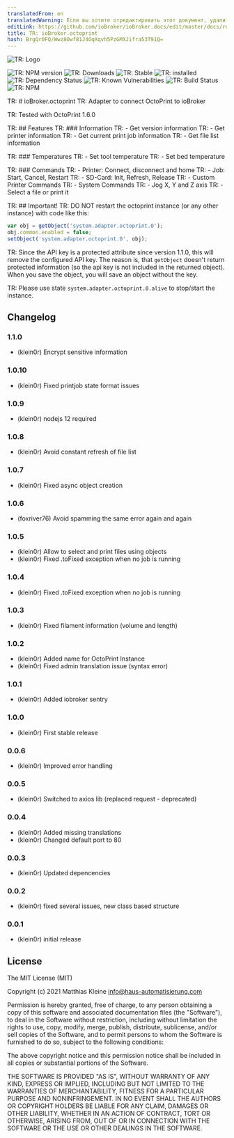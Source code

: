 ```yaml
---
translatedFrom: en
translatedWarning: Если вы хотите отредактировать этот документ, удалите поле «translationFrom», в противном случае этот документ будет снова автоматически переведен
editLink: https://github.com/ioBroker/ioBroker.docs/edit/master/docs/ru/adapterref/iobroker.octoprint/README.md
title: TR: ioBroker.octoprint
hash: BrgQr0FQ/Wwz8Owf81J4OqXqvh5PzGMXJifra53T91Q=
---
```

![TR: Logo](../../../en/adapterref/iobroker.octoprint/admin/octoprint.png)

![TR: NPM version](http://img.shields.io/npm/v/iobroker.octoprint.svg)
![TR: Downloads](https://img.shields.io/npm/dm/iobroker.octoprint.svg)
![TR: Stable](http://iobroker.live/badges/octoprint-stable.svg)
![TR: installed](http://iobroker.live/badges/octoprint-installed.svg)
![TR: Dependency Status](https://img.shields.io/david/klein0r/iobroker.octoprint.svg)
![TR: Known Vulnerabilities](https://snyk.io/test/github/klein0r/ioBroker.octoprint/badge.svg)
![TR: Build Status](http://img.shields.io/travis/klein0r/ioBroker.octoprint.svg)
![TR: NPM](https://nodei.co/npm/iobroker.octoprint.png?downloads=true)

TR: # ioBroker.octoprint
TR: Adapter to connect OctoPrint to ioBroker

TR: Tested with OctoPrint 1.6.0

TR: ## Features
TR: ### Information
TR: - Get version information
TR: - Get printer information
TR: - Get current print job information
TR: - Get file list information

TR: ### Temperatures
TR: - Set tool temperature
TR: - Set bed temperature

TR: ### Commands
TR: - Printer: Connect, disconnect and home
TR: - Job: Start, Cancel, Restart
TR: - SD-Card: Init, Refresh, Release
TR: - Custom Printer Commands
TR: - System Commands
TR: - Jog X, Y and Z axis
TR: - Select a file or print it

TR: ## Important!
TR: DO NOT restart the octoprint instance (or any other instance) with code like this:

```javascript
var obj = getObject('system.adapter.octoprint.0');
obj.common.enabled = false;
setObject('system.adapter.octoprint.0', obj);
```

TR: Since the API key is a protected attribute since version 1.1.0, this will remove the configured API key. The reason is, that `getObject` doesn't return protected information (so the api key is not included in the returned object). When you save the object, you will save an object without the key.

TR: Please use state `system.adapter.octoprint.0.alive` to stop/start the instance.

## Changelog

### 1.1.0

* (klein0r) Encrypt sensitive information

### 1.0.10

* (klein0r) Fixed printjob state format issues

### 1.0.9

* (klein0r) nodejs 12 required

### 1.0.8

* (klein0r) Avoid constant refresh of file list

### 1.0.7

* (klein0r) Fixed async object creation

### 1.0.6

* (foxriver76) Avoid spamming the same error again and again

### 1.0.5

* (klein0r) Allow to select and print files using objects
* (klein0r) Fixed .toFixed exception when no job is running

### 1.0.4

* (klein0r) Fixed .toFixed exception when no job is running

### 1.0.3

* (klein0r) Fixed filament information (volume and length)

### 1.0.2

* (klein0r) Added name for OctoPrint Instance
* (klein0r) Fixed admin translation issue (syntax error)

### 1.0.1

* (klein0r) Added iobroker sentry

### 1.0.0

* (klein0r) First stable release

### 0.0.6

* (klein0r) Improved error handling

### 0.0.5

* (klein0r) Switched to axios lib (replaced request - deprecated)

### 0.0.4

* (klein0r) Added missing translations
* (klein0r) Changed default port to 80

### 0.0.3

* (klein0r) Updated depencencies

### 0.0.2

* (klein0r) fixed several issues, new class based structure

### 0.0.1

* (klein0r) initial release

## License

The MIT License (MIT)

Copyright (c) 2021 Matthias Kleine <info@haus-automatisierung.com>

Permission is hereby granted, free of charge, to any person obtaining a copy
of this software and associated documentation files (the "Software"), to deal
in the Software without restriction, including without limitation the rights
to use, copy, modify, merge, publish, distribute, sublicense, and/or sell
copies of the Software, and to permit persons to whom the Software is
furnished to do so, subject to the following conditions:

The above copyright notice and this permission notice shall be included in
all copies or substantial portions of the Software.

THE SOFTWARE IS PROVIDED "AS IS", WITHOUT WARRANTY OF ANY KIND, EXPRESS OR
IMPLIED, INCLUDING BUT NOT LIMITED TO THE WARRANTIES OF MERCHANTABILITY,
FITNESS FOR A PARTICULAR PURPOSE AND NONINFRINGEMENT. IN NO EVENT SHALL THE
AUTHORS OR COPYRIGHT HOLDERS BE LIABLE FOR ANY CLAIM, DAMAGES OR OTHER
LIABILITY, WHETHER IN AN ACTION OF CONTRACT, TORT OR OTHERWISE, ARISING FROM,
OUT OF OR IN CONNECTION WITH THE SOFTWARE OR THE USE OR OTHER DEALINGS IN
THE SOFTWARE.